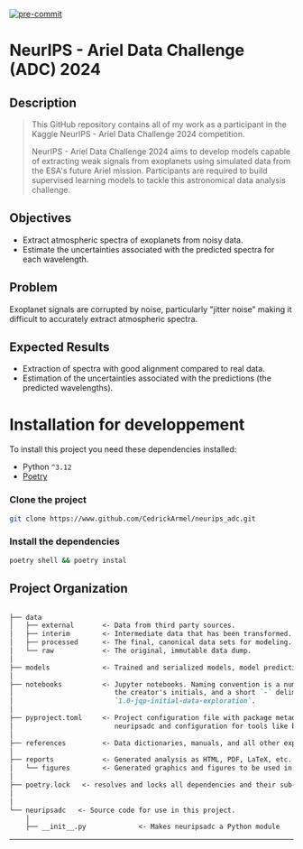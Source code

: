 [![pre-commit](https://img.shields.io/badge/pre--commit-enabled-brightgreen?logo=pre-commit)](https://github.com/pre-commit/pre-commit)


# NeurIPS - Ariel Data Challenge (ADC) 2024

## Description

> This GitHub repository contains all of my work as a participant in the Kaggle NeurIPS - Ariel Data Challenge 2024 competition.
>
>NeurIPS - Ariel Data Challenge 2024 aims to develop models capable of extracting weak signals from exoplanets using simulated data from the ESA's future Ariel mission. Participants are required to build supervised learning models to tackle this astronomical data analysis challenge.

## Objectives

- Extract atmospheric spectra of exoplanets from noisy data.
- Estimate the uncertainties associated with the predicted spectra for each wavelength.

## Problem

Exoplanet signals are corrupted by noise, particularly "jitter noise" making it difficult to accurately extract atmospheric spectra.

## Expected Results

- Extraction of spectra with good alignment compared to real data.
- Estimation of the uncertainties associated with the predictions (the predicted wavelengths).

# Installation for developpement

To install this project you need these dependencies installed:

- Python `^3.12`
- [Poetry](https://python-poetry.org/docs/)

### Clone the project

```sh
git clone https://www.github.com/CedrickArmel/neurips_adc.git
```

### Install the dependencies

```sh
poetry shell && poetry instal
```

## Project Organization

```md

├── data
│   ├── external       <- Data from third party sources.
│   ├── interim        <- Intermediate data that has been transformed.
│   ├── processed      <- The final, canonical data sets for modeling.
│   └── raw            <- The original, immutable data dump.
│
├── models             <- Trained and serialized models, model predictions, or model summaries
│
├── notebooks          <- Jupyter notebooks. Naming convention is a number (for ordering),
│                         the creator's initials, and a short `-` delimited description, e.g.
│                         `1.0-jqp-initial-data-exploration`.
│
├── pyproject.toml     <- Project configuration file with package metadata for
│                         neuripsadc and configuration for tools like black
│
├── references         <- Data dictionaries, manuals, and all other explanatory materials.
│
├── reports            <- Generated analysis as HTML, PDF, LaTeX, etc.
│   └── figures        <- Generated graphics and figures to be used in reporting
│
├── poetry.lock   <- resolves and locks all dependencies and their sub-dependencies in the pyproject.toml file.
│
│
└── neuripsadc   <- Source code for use in this project.
    │
    ├── __init__.py             <- Makes neuripsadc a Python module
```

--------
